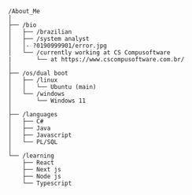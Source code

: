 <table>
  <tr>


    /About_Me
    │
    ├── /bio
    │   ├── /brazilian
    │   ├── /system analyst
    │   │- ?0190999901/error.jpg   
    │   └── /currently working at CS Compusoftware
    |       └── at https://www.cscompusoftware.com.br/
    │
    ├── /os/dual boot
    │   ├── /linux
    │   │   └── Ubuntu (main)
    │   └── /windows
    │       └── Windows 11
    │
    ├── /languages
    │   ├── C#
    │   ├── Java
    │   ├── Javascript
    │   └── PL/SQL
    │
    └── /learning
        ├── React
        ├── Next js 
        ├── Node js 
        └── Typescript
  
  </tr>
</tr>
</table>

